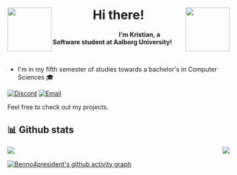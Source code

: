 
<h1 align="center">
<img src="https://media3.giphy.com/media/QLjDyhP2G9vKtQgziv/giphy.gif" height="100" align="left" />
Hi there!
<img src="https://media2.giphy.com/media/wTnwd842YQwN2Ki3hY/giphy.gif?cid=790b7611da802879a171e68b339dd12a52127be2c7b974b7&rid=giphy.gif&ct=sf" height="100" align="right" />
</h1>


&nbsp;&nbsp;&nbsp;&nbsp;&nbsp;&nbsp;&nbsp;&nbsp;&nbsp;&nbsp;&nbsp;&nbsp;&nbsp;&nbsp;&nbsp;&nbsp;&nbsp;&nbsp;&nbsp;&nbsp;&nbsp;&nbsp;&nbsp;&nbsp;&nbsp;&nbsp;&nbsp;&nbsp;&nbsp;&nbsp;&nbsp;&nbsp;&nbsp;&nbsp;&nbsp;&nbsp;&nbsp;&nbsp;**I'm Kristian, a Software student at Aalborg University!**

<br/>


<!-- - Currently I'm working on a React Native application:iphone: You can follow the process in my Repo: [SpotBuddy](https://github.com/denn4617/SpotBuddy). -->
- I'm in my fifth semester of studies towards a bachelor's in Computer Sciences :mortar_board:

[![Discord](https://img.shields.io/badge/Discord-252422.svg?style=for-the-badge&logo=discord)](https://discordapp.com/users/{discord-user-id}/)
[![Email](https://img.shields.io/badge/Email-252422.svg?style=for-the-badge&logo=gmail)](mailto:kbengt19@student.aau.dk)
<!--[![LinkedIn](https://img.shields.io/badge/LinkedIn-252422.svg?style=for-the-badge&logo=linkedin&logoColor=blue)](https://www.linkedin.com/in/dennis-kilic-2353441b4/)-->

Feel free to check out my projects.

<!--
<br/>  
<div>
<img align="left" src="https://github-readme-stats.vercel.app/api?username=Benno4president&count_private=true&include_all_commits=true&show_icons=true&hide_border=true&bg_color=0d1117&theme=gruvbox"/>


<img align="left" src="https://github-readme-stats.vercel.app/api/top-langs/?username=Benno4president&layout=compact&card_width=250&hide_border=true&include_all_commits=true&bg_color=0d1117&theme=gruvbox"/>

![GitHub Streak](https://github-readme-streak-stats.herokuapp.com?user=Benno4president&layout=compact&card_width=250&hide_border=true&bg_color=0d1117&theme=gruvbox)
</div>

[![Benno4president's github activity graph](https://activity-graph.herokuapp.com/graph?username=Benno4president&include_all_commits=true&bg_color=0d1117&hide_border=true&theme=gruvbox)](https://upload.wikimedia.org/wikipedia/commons/thumb/2/21/Danny_DeVito_by_Gage_Skidmore.jpg/1200px-Danny_DeVito_by_Gage_Skidmore.jpg)

-->

## 📊 Github stats

<!-- https://github.com/anuraghazra/github-readme-stats -->
<img align="left" src="https://github-readme-stats.vercel.app/api?username=Benno4president&count_private=true&include_all_commits=true&show_icons=true&hide_border=true&bg_color=0d1117&theme=react"/>


<img align="right" src="https://github-readme-stats.vercel.app/api/top-langs/?username=Benno4president&layout=compact&width=250&hide_border=true&bg_color=0d1117&theme=react"/> <br>
 
<!--<img align="center" src="https://github-readme-streak-stats.herokuapp.com/?user=Benno4president&theme=react&hide_border=true&background=0d1117" />-->

[![Benno4president's github activity graph](https://activity-graph.herokuapp.com/graph?username=Benno4president&theme=react-dark&bg_color=0d1117&hide_border=true)](https://activity-graph.herokuapp.com/graph?username=Benno4president&theme=react-dark&bg_color=0d1117&hide_border=true)


<!-- https://github.com/ashutosh00710/github-readme-activity-graph -->
<!--<a href="https://github.com/ashutosh00710/github-readme-activity-graph"><img alt="Benno4president's Activity Graph" src="https://activity-graph.herokuapp.com/graph?username=Benno4president&bg_color=1F222E&color=F8D866&line=F85D7F&point=FFFFFF&hide_border=true" /></a>-->
